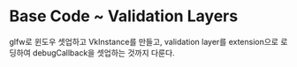 # Base Code ~ Validation Layers

glfw로 윈도우 셋업하고 VkInstance를 만들고, validation layer를 extension으로 
로딩하여 debugCallback을 셋업하는 것까지 다룬다. 



